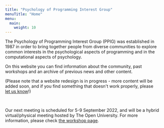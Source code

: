 ```yaml
---
title: "Psychology of Programming Interest Group"
menuTitle: "Home"
menu:
  main:
    weight: 10
---
```


The Psychology of Programming Interest Group (PPIG) was established in 1987 in order to bring together people from diverse communities to explore common interests in the psychological aspects of programming and in the computational aspects of psychology.

On this website you can find information about the community, past workshops and an archive of previous news and other content.

(Please note that a website redesign is in progress - more content will be added soon, and if you find something that doesn't work properly, please [let us know](/contact)!)

<br>

Our next meeting is scheduled for 5-9 September 2022, and will be a hybrid virtual/physical meeting hosted by The Open University. For more information, please check [the workshop page](/workshops/2022-annual-workshop).

